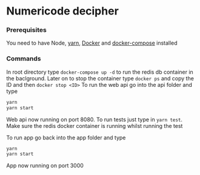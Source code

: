# Numericode decipher

### Prerequisites

You need to have Node, [yarn](https://yarnpkg.com/en/docs/install), [Docker](https://www.docker.com/) and [docker-compose](https://docs.docker.com/compose/install/) installed

### Commands

In root directory type `docker-compose up -d` to run the redis db container in the baclground. Later on to stop the container type `docker ps` and copy the ID and then `docker stop <ID>`
To run the web api go into the api folder and type
```bash
yarn
yarn start
```
Web api now running on port 8080.
To run tests just type in `yarn test`. Make sure the redis docker container is running whilst running the test

To run app go back into the app folder and type
```bash
yarn
yarn start
```
App now running on port 3000
